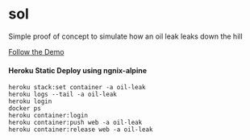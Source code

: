 # sol
Simple proof of concept to simulate how an oil leak leaks down the hill



<a href="https://storage.googleapis.com/static-slo/index.html?ise" target="blank">Follow the Demo</a>


#### Heroku Static Deploy using ngnix-alpine
    heroku stack:set container -a oil-leak
    heroku logs --tail -a oil-leak
    heroku login
    docker ps
    heroku container:login
    heroku container:push web -a oil-leak
    heroku container:release web -a oil-leak